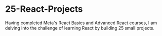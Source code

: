 # 25-React-Projects
Having completed Meta's React Basics and Advanced React courses, I am delving into the challenge of learning React by building 25 small projects.
